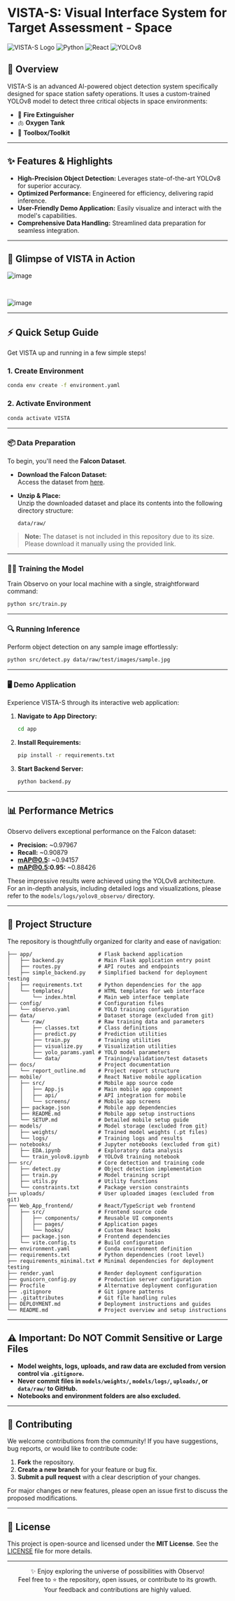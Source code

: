 # VISTA-S: Visual Interface System for Target Assessment - Space

![VISTA-S Logo](https://img.shields.io/badge/VISTA--S-Space%20Object%20Detection-blue?style=for-the-badge&logo=satellite)
![Python](https://img.shields.io/badge/Python-3.8%2B-blue?style=for-the-badge&logo=python)
![React](https://img.shields.io/badge/React-18%2B-blue?style=for-the-badge&logo=react)
![YOLOv8](https://img.shields.io/badge/YOLOv8-AI%20Model-green?style=for-the-badge)

## 🚀 Overview

VISTA-S is an advanced AI-powered object detection system specifically designed for space station safety operations. It uses a custom-trained YOLOv8 model to detect three critical objects in space environments:

- 🧯 **Fire Extinguisher**
- 🫁 **Oxygen Tank** 
- 🧰 **Toolbox/Toolkit**

---

## ✨ Features & Highlights

- **High-Precision Object Detection:** Leverages state-of-the-art YOLOv8 for superior accuracy.
- **Optimized Performance:** Engineered for efficiency, delivering rapid inference.
- **User-Friendly Demo Application:** Easily visualize and interact with the model's capabilities.
- **Comprehensive Data Handling:** Streamlined data preparation for seamless integration.

---

## 📸 Glimpse of VISTA in Action

![image](https://github.com/user-attachments/assets/dd193d48-df47-4687-8eda-10ce44a7e0d4)


<br>

![image](https://github.com/user-attachments/assets/da6f8f5e-2834-4007-9003-6ee1eaab3798)



---

## ⚡️ Quick Setup Guide

Get VISTA up and running in a few simple steps!

### 1. Create Environment

```bash
conda env create -f environment.yaml
```

### 2. Activate Environment

```bash
conda activate VISTA
```

---

### 📦 Data Preparation

To begin, you'll need the **Falcon Dataset**.

- **Download the Falcon Dataset:**  
  Access the dataset from [here](#). <!-- Add actual link if available -->

- **Unzip & Place:**  
  Unzip the downloaded dataset and place its contents into the following directory structure:

  ```
  data/raw/
  ```

> **Note:** The dataset is not included in this repository due to its size. Please download it manually using the provided link.

---

### 🏋️‍♂️ Training the Model

Train Observo on your local machine with a single, straightforward command:

```bash
python src/train.py
```

---

### 🔍 Running Inference

Perform object detection on any sample image effortlessly:

```bash
python src/detect.py data/raw/test/images/sample.jpg
```

---

### 🖥️ Demo Application

Experience VISTA-S through its interactive web application:

1. **Navigate to App Directory:**

    ```bash
    cd app
    ```

2. **Install Requirements:**

    ```bash
    pip install -r requirements.txt
    ```

3. **Start Backend Server:**

    ```bash
    python backend.py
    ```

---

## 📊 Performance Metrics

Observo delivers exceptional performance on the Falcon dataset:

- **Precision:** ~0.97967  
- **Recall:** ~0.90879
- **mAP@0.5:** ~0.94157 
- **mAP@0.5:0.95:** ~0.88426

These impressive results were achieved using the YOLOv8 architecture.  
For an in-depth analysis, including detailed logs and visualizations, please refer to the `models/logs/yolov8_observo/` directory.

---

## 📝 Project Structure

The repository is thoughtfully organized for clarity and ease of navigation:

```
├── app/                     # Flask backend application
│   ├── backend.py           # Main Flask application entry point
│   ├── routes.py            # API routes and endpoints
│   ├── simple_backend.py    # Simplified backend for deployment testing
│   ├── requirements.txt     # Python dependencies for the app
│   └── templates/           # HTML templates for web interface
│       └── index.html       # Main web interface template
├── config/                  # Configuration files
│   └── observo.yaml         # YOLO training configuration
├── data/                    # Dataset storage (excluded from git)
│   └── raw/                 # Raw training data and parameters
│       ├── classes.txt      # Class definitions
│       ├── predict.py       # Prediction utilities
│       ├── train.py         # Training utilities
│       ├── visualize.py     # Visualization utilities
│       ├── yolo_params.yaml # YOLO model parameters
│       └── data/            # Training/validation/test datasets
├── docs/                    # Project documentation
│   └── report_outline.md    # Project report structure
├── mobile/                  # React Native mobile application
│   ├── src/                 # Mobile app source code
│   │   ├── App.js           # Main mobile app component
│   │   ├── api/             # API integration for mobile
│   │   └── screens/         # Mobile app screens
│   ├── package.json         # Mobile app dependencies
│   ├── README.md            # Mobile app setup instructions
│   └── SETUP.md             # Detailed mobile setup guide
├── models/                  # Model storage (excluded from git)
│   ├── weights/             # Trained model weights (.pt files)
│   └── logs/                # Training logs and results
├── notebooks/               # Jupyter notebooks (excluded from git)
│   ├── EDA.ipynb            # Exploratory data analysis
│   └── train_yolov8.ipynb   # YOLOv8 training notebook
├── src/                     # Core detection and training code
│   ├── detect.py            # Object detection implementation
│   ├── train.py             # Model training script
│   ├── utils.py             # Utility functions
│   └── constraints.txt      # Package version constraints
├── uploads/                 # User uploaded images (excluded from git)
├── Web_App_frontend/        # React/TypeScript web frontend
│   ├── src/                 # Frontend source code
│   │   ├── components/      # Reusable UI components
│   │   ├── pages/           # Application pages
│   │   └── hooks/           # Custom React hooks
│   ├── package.json         # Frontend dependencies
│   └── vite.config.ts       # Build configuration
├── environment.yaml         # Conda environment definition
├── requirements.txt         # Python dependencies (root level)
├── requirements_minimal.txt # Minimal dependencies for deployment testing
├── render.yaml              # Render deployment configuration
├── gunicorn_config.py       # Production server configuration
├── Procfile                 # Alternative deployment configuration
├── .gitignore               # Git ignore patterns
├── .gitattributes           # Git file handling rules
├── DEPLOYMENT.md            # Deployment instructions and guides
└── README.md                # Project overview and setup instructions
```

---

## ⚠️ Important: Do NOT Commit Sensitive or Large Files

- **Model weights, logs, uploads, and raw data are excluded from version control via `.gitignore`.**
- **Never commit files in `models/weights/`, `models/logs/`, `uploads/`, or `data/raw/` to GitHub.**
- **Notebooks and environment folders are also excluded.**

---

## 🤝 Contributing

We welcome contributions from the community! If you have suggestions, bug reports, or would like to contribute code:

1. **Fork** the repository.
2. **Create a new branch** for your feature or bug fix.
3. **Submit a pull request** with a clear description of your changes.

For major changes or new features, please open an issue first to discuss the proposed modifications.

---

## 📄 License

This project is open-source and licensed under the **MIT License**. See the [LICENSE](LICENSE) file for more details.

---

<p align="center">
  ✨ Enjoy exploring the universe of possibilities with Observo! <br>
  Feel free to ⭐️ the repository, open issues, or contribute to its growth.<br>
  Your feedback and contributions are highly valued.
</p>

